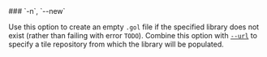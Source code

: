 
<a name="option-new">
### `-n`, `--new`

Use this option to create an empty `.gol` file if the specified
library does not exist (rather than failing with error `TODO`). Combine this
option with [`--url`](#option-url) to specify a tile repository from which the library will
 be populated. 
